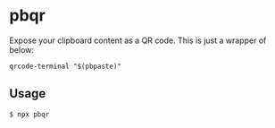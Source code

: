 # pbqr

Expose your clipboard content as a QR code.
This is just a wrapper of below:

```shell
qrcode-terminal "$(pbpaste)"
```

## Usage

```shell
$ npx pbqr
```
